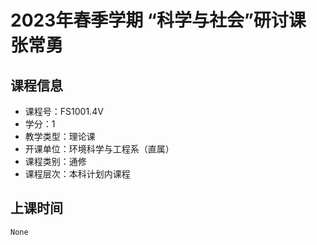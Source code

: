 # 2023年春季学期 “科学与社会”研讨课 张常勇






## 课程信息

- 课程号：FS1001.4V
- 学分：1
- 教学类型：理论课
- 开课单位：环境科学与工程系（直属）
- 课程类别：通修
- 课程层次：本科计划内课程

## 上课时间

```
None
```

